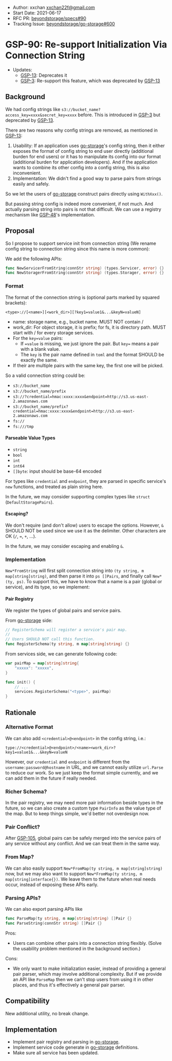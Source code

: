 - Author: xxchan <xxchan22f@gmail.com>
- Start Date: 2021-06-17
- RFC PR: [beyondstorage/specs#90](https://github.com/beyondstorage/specs/issues/90)
- Tracking Issue: [beyondstorage/go-storage#600](https://git.fastonetech.com/fastone/go-storage/issues/600)

# GSP-90: Re-support Initialization Via Connection String

- Updates:
  - [GSP-13](./13-remove-config-string.md): Deprecates it
  - [GSP-3](./3-support-service-init-via-config-string.md): Re-support this feature, which was deprecated by [GSP-13](./13-remove-config-string.md)

## Background

We had config strings like `s3://bucket_name?access_key=xxxx&secret_key=xxxx` before. This is introduced in [GSP-3] but deprecated by [GSP-13].

There are two reasons why config strings are removed, as mentioned in [GSP-13]:

1. Usability: If an application uses [go-storage]'s config string, then it either exposes the format of config string to end user directly (additional burden for end users) or it has to manipulate its config into our format (additional burden for application developers). And if the application wants to combine its other config into a config string, this is also inconvenient.
2. Implementation: We didn't find a good way to parse pairs from strings easily and safely.

So we let the users of [go-storage] construct pairs directly using `WithXxx()`. 

But passing string config is indeed more convenient, if not much. And actually parsing string into pairs is not that difficult. We can use a registry mechanism like [GSP-48]'s implementation.

## Proposal

So I propose to support service init from connection string (We rename config string to connection string since this name is more common):

We add the following APIs:
```go
func NewServicerFromString(connStr string) (types.Servicer, error) {}
func NewStoragerFromString(connStr string) (types.Storager, error) {}
```

### Format

The format of the connection string is (optional parts marked by squared brackets):

`<type>://[<name>][<work_dir>][?key1=value1&...&keyN=valueN]`

- name: storage name, e.g., bucket name. MUST NOT contain /
- work_dir: For object storage, it is prefix; for fs, it is directory path. MUST start with / for every storage services.
- For the `key=value` pairs:
  - If `=value` is missing, we just ignore the pair. But `key=` means a pair with a blank value.
  - The `key` is the pair name defined in `toml` and the format SHOULD be exactly the same.
- If their are multiple pairs with the same key, the first one will be picked.

So a valid connection string could be:

- `s3://bucket_name`
- `s3://bucket_name/prefix`
- `s3://?credential=hmac:xxxx:xxxx&endpoint=http://s3.us-east-2.amazonaws.com`
- `s3://bucket_name/prefix?credential=hmac:xxxx:xxxx&endpoint=http://s3.us-east-2.amazonaws.com`
- `fs://`
- `fs:///tmp`

#### Parseable Value Types

- `string`
- `bool`
- `int`
- `int64`
- `[]byte`: input should be base-64 encoded

For types like `credential` and `endpoint`, they are parsed in specific service's `new` functions, and treated as plain string here.


In the future, we may consider supporting complex types like `struct` (`DefaultStoragePairs`).

#### Escaping?

We don't require (and don't allow) users to escape the options. However, `&` SHOULD NOT be used since we use it as the delimiter. Other characters are OK (`/`, `=`, `+`, ...).

In the future, we may consider escaping and enabling `&`.

### Implementation

`New*FromString` will first split connection string into `(ty string, m map[string]string)`, and then parse it into `ps []Pairs`, and finally call `New*(ty, ps)`.
To support this, we have to know that a name is a pair (global or service), and its type, so we implement:

#### Pair Registry

We register the types of global pairs and service pairs.

From [go-storage] side:

```go
// RegisterSchema will register a service's pair map.
//
// Users SHOULD NOT call this function.
func RegisterSchema(ty string, m map[string]string) {}
```

From services side, we can generate following code:

```go
var pairMap = map[string]string{
	"xxxxx": "xxxxx",
}

func init() {
	// ...
	services.RegisterSchema("<type>", pairMap)
}
```

## Rationale

### Alternative Format

We can also add `<credential>@<endpoint>` in the config string, i.e.:

`type://<credential>@<endpoint>/<name><work_dir>?key1=value1&...&keyN=valueN`

However, our `credential` and `endpoint` is different from the `username:password@hostname` in URL, and we cannot easily utilize `url.Parse` to reduce our work. So we just keep the format simple currently, and we can add them in the future if really needed.

### Richer Schema?

In the pair registry, we may need more pair information beside types in the future, so we can also create a custom type `PairInfo` as the value type of the map. But to keep things simple, we'd better not overdesign now.

### Pair Conflict?

After [GSP-105], global pairs can be safely merged into the service pairs of any service without any conflict. And we can treat them in the same way.

### From Map?

We can also easily support `New*FromMap(ty string, m map[string]string)` now, but we may also want to support `New*FromMap(ty string, m map[string]interface{})`. We leave them to the future when real needs occur, instead of exposing these APIs early.

### Parsing APIs?

We can also export parsing APIs like 
```go 
func ParseMap(ty string, m map[string]string) []Pair {} 
func ParseString(connStr string) []Pair {}
```
Pros:
- Users can combine other pairs into a connection string flexibly. (Solve the usability problem mentioned in the background section.)

Cons:
- We only want to make initialization easier, instead of providing a general pair parser, which may involve additional complexity. But if we provide an API like `ParseMap` then we can't stop users from using it in other places, and thus it's effectively a general pair parser.

## Compatibility

New additional utility, no break change.

## Implementation

- Implement pair registry and parsing in [go-storage].
- Implement service code generate in [go-storage] definitions.
- Make sure all service has been updated.


[GSP-3]: ./3-support-service-init-via-config-string.md
[GSP-13]: ./13-remove-config-string.md
[GSP-48]: ./48-service-registry.md
[GSP-105]: ./105-trim-service-pair-prefix.md
[go-storage]: https://git.fastonetech.com/fastone/go-storage

